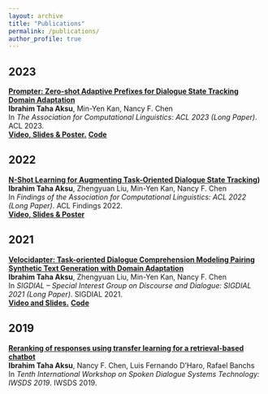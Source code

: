 ```yaml
---
layout: archive
title: "Publications"
permalink: /publications/
author_profile: true
---
```

## 2023
**[Prompter: Zero-shot Adaptive Prefixes for Dialogue State Tracking Domain Adaptation](https://aclanthology.org/2023.acl-long.252/)** <br>
**Ibrahim Taha Aksu**, Min-Yen Kan, Nancy F. Chen <br>
In _The Association for Computational Linguistics: ACL 2023 (Long Paper)_. ACL 2023. <br>
**[Video, Slides & Poster.](https://drive.google.com/drive/folders/1BfAqGRWpVnNlwUnkdFcQvI1fUMIXrwIu?usp=sharing)** **[Code](https://github.com/cuthalionn/Prompter)**

## 2022

**[N-Shot Learning for Augmenting Task-Oriented Dialogue State Tracking](https://aclanthology.org/2022.findings-acl.131/))** <br>
**Ibrahim Taha Aksu**, Zhengyuan Liu, Min-Yen Kan, Nancy F. Chen <br>
In _Findings of the Association for Computational Linguistics: ACL 2022 (Long Paper)_. ACL Findings 2022. <br>
**[Video, Slides & Poster](https://drive.google.com/drive/folders/1r5W7K9hJpgditXYwQ13LC3RT6HqAi_A1?usp=sharing)**

## 2021

**[Velocidapter: Task-oriented Dialogue Comprehension Modeling Pairing Synthetic Text Generation with Domain Adaptation](https://aclanthology.org/2021.sigdial-1.14/)** <br>
**Ibrahim Taha Aksu**, Zhengyuan Liu, Min-Yen Kan, Nancy F. Chen <br>
In _SIGDIAL – Special Interest Group on Discourse and Dialogue: SIGDIAL 2021 (Long Paper)_. SIGDIAL 2021. <br>
**[Video and Slides.](https://drive.google.com/drive/folders/1ABD955xLK9i0ttNtRRRsRycLJAaT4mF5?usp=sharing)** **[Code](https://github.com/cuthalionn/Velocidapter)**
## 2019

**[Reranking of responses using transfer learning for a retrieval-based chatbot](http://workshop.colips.org/wochat/@iwsds2019/documents/IWSDS_2019_paper_8.pdf)** <br>
**Ibrahim Taha Aksu**, Nancy F. Chen, Luis Fernando D’Haro, Rafael Banchs <br>
In _Tenth International Workshop on Spoken Dialogue Systems Technology: IWSDS 2019_. IWSDS 2019. <br>
